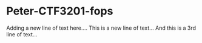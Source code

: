# Peter-CTF3201-fops
Adding a new line of text here....
This is a new line of text...
And this is a 3rd line of text...
